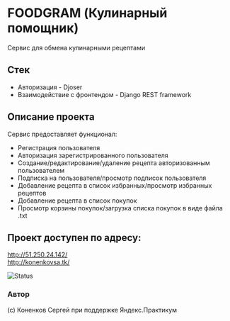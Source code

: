 # FOODGRAM (Кулинарный помощник)
Сервис для обмена кулинарными рецептами  

## Стек
- Авторизация - Djoser
- Взаимодействие с фронтендом - Django REST framework

## Описание проекта
Сервис предоставляет функционал:  
- Регистрация пользователя  
- Авторизация зарегистрированного пользователя  
- Создание/редактирование/удаление рецепта авторизованным пользователем  
- Подписка на пользователя/просмотр подписок пользователя  
- Добавление рецепта в список избранных/просмотр избранных рецептов  
- Добавление рецепта в список покупок  
- Просмотр корзины покупок/загрузка списка покупок в виде файла .txt  

## Проект доступен по адресу:  
http://51.250.24.142/  
http://konenkovsa.tk/  


![Status](https://github.com/katsmannn/foodgram-project-react/actions/workflows/foodgram.yml/badge.svg)  
  
### Автор
(c) Коненков Сергей при поддержке Яндекс.Практикум
